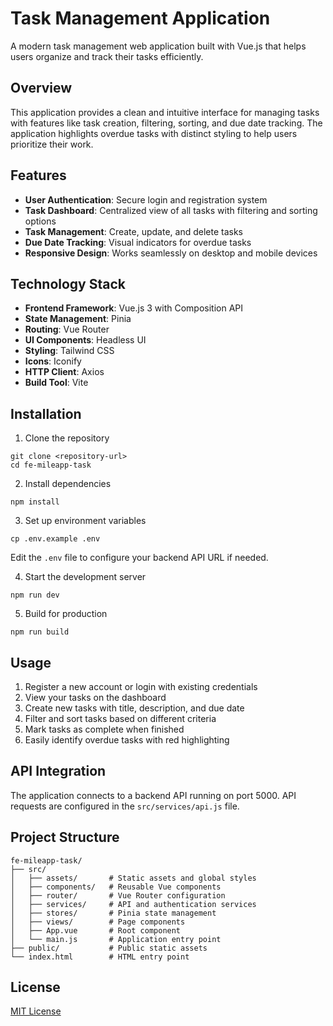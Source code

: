 # Task Management Application

A modern task management web application built with Vue.js that helps users organize and track their tasks efficiently.

## Overview

This application provides a clean and intuitive interface for managing tasks with features like task creation, filtering, sorting, and due date tracking. The application highlights overdue tasks with distinct styling to help users prioritize their work.

## Features

- **User Authentication**: Secure login and registration system
- **Task Dashboard**: Centralized view of all tasks with filtering and sorting options
- **Task Management**: Create, update, and delete tasks
- **Due Date Tracking**: Visual indicators for overdue tasks
- **Responsive Design**: Works seamlessly on desktop and mobile devices

## Technology Stack

- **Frontend Framework**: Vue.js 3 with Composition API
- **State Management**: Pinia
- **Routing**: Vue Router
- **UI Components**: Headless UI
- **Styling**: Tailwind CSS
- **Icons**: Iconify
- **HTTP Client**: Axios
- **Build Tool**: Vite

## Installation

1. Clone the repository
```
git clone <repository-url>
cd fe-mileapp-task
```

2. Install dependencies
```
npm install
```

3. Set up environment variables
```
cp .env.example .env
```
Edit the `.env` file to configure your backend API URL if needed.

4. Start the development server
```
npm run dev
```

5. Build for production
```
npm run build
```

## Usage

1. Register a new account or login with existing credentials
2. View your tasks on the dashboard
3. Create new tasks with title, description, and due date
4. Filter and sort tasks based on different criteria
5. Mark tasks as complete when finished
6. Easily identify overdue tasks with red highlighting

## API Integration

The application connects to a backend API running on port 5000. API requests are configured in the `src/services/api.js` file.

## Project Structure

```
fe-mileapp-task/
├── src/
│   ├── assets/       # Static assets and global styles
│   ├── components/   # Reusable Vue components
│   ├── router/       # Vue Router configuration
│   ├── services/     # API and authentication services
│   ├── stores/       # Pinia state management
│   ├── views/        # Page components
│   ├── App.vue       # Root component
│   └── main.js       # Application entry point
├── public/           # Public static assets
└── index.html        # HTML entry point
```

## License

[MIT License](LICENSE)